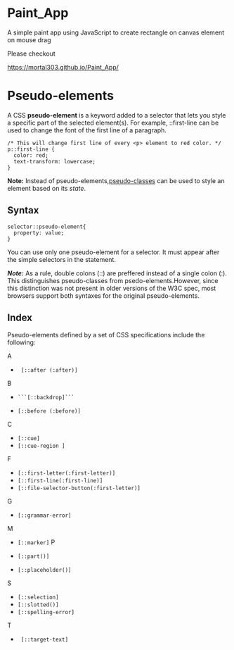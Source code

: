 # Paint_App
A simple paint app using JavaScript to create rectangle on canvas element on mouse drag

Please checkout

https://mortal303.github.io/Paint_App/




# Pseudo-elements

A CSS **pseudo-element** is a keyword added to a selector that lets you style a specific part of the selected element(s). For example, ::first-line can be used to change the font of the first line of a paragraph.

```
/* This will change first line of every <p> element to red color. */
p::first-line {
  color: red;
  text-transform: lowercase;
}
```


**Note:** Instead of pseudo-elements,[pseudo-classes](https://developer.mozilla.org/en-US/docs/Web/CSS/Pseudo-classes) can be used to style an element based on its *state*.

## Syntax

```    
selector::pseudo-element{
  property: value;
}  
```

You can use only one pseudo-element for a selector. It must appear after the simple selectors in the statement.


***Note:*** As a rule, double colons (::) are preffered instead of a single colon (:). This distinguishes pseudo-classes from psedo-elements.However, since this distinction was not present in older versions of the W3C spec, most browsers support both syntaxes for the original pseudo-elements.

## Index
Pseudo-elements defined by a set of CSS specifications include the following:

A 
    
   -    ``` [::after (:after)]```
   

B
    
   -     ```[::backdrop]```
   -    ```[::before (:before)]```
     
C  

   -    ``` [::cue] ``` 
   -    ``` [::cue-region ] ``` 

F

   -    ``` [::first-letter(:first-letter)] ``` 
   -    ``` [::first-line(:first-line)] ```
   -    ``` [::file-selector-button(:first-letter)] ```


G

   -  ``` [::grammar-error] ```


M

   -    ``` [::marker] ```
P

   -    ``` [::part()] ```
   -    ``` [::placeholder()] ```
    
S

   -    ``` [::selection] ```
   -    ``` [::slotted()] ```
   -    ``` [::spelling-error] ```
 
 
T

   -   ```  [::target-text] ```
 
